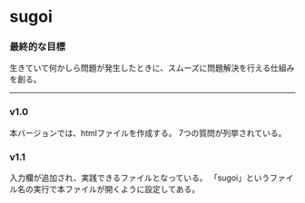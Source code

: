 # sugoi

### 最終的な目標
生きていて何かしら問題が発生したときに、スムーズに問題解決を行える仕組みを創る。

---

### v1.0
本バージョンでは、htmlファイルを作成する。
7つの質問が列挙されている。

### v1.1
入力欄が追加され、実践できるファイルとなっている。
「sugoi」というファイル名の実行で本ファイルが開くように設定してある。
